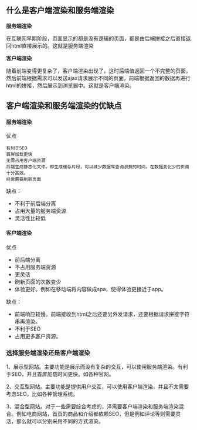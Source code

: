 ## 什么是客户端渲染和服务端渲染

**服务端渲染**

在互联网早期阶段，页面显示的都是没有逻辑的页面，都是由后端拼接之后直接返回html直接展示的。这就是服务端渲染

**客户端渲染**

随着前端变得更复杂了，客户端渲染出现了。这时后端值返回一个不完整的页面，然后前端根据需求可以发送ajax请求展示不同的页面，前端根据返回的数据再进行html的拼接，然后展示到浏览器中。这就是客户端渲染。



## 客户端渲染和服务端渲染的优缺点

#### 服务端渲染

优点

	有利于SEO
	首屏加载更快
	无需占用客户端资源
	后端生成静态化文件。即生成缓存片段，可以减少数据库查询浪费的时间。在数据变化少的页面十分高效。
	经常需要刷新页面

缺点：

+ 不利于前后端分离
+ 占用大量的服务端资源
+ 灵活性比较低

#### 客户端渲染

优点

+ 前后端分离
+ 不占用服务端资源
+ 更灵活
+ 刷新页面的次数变少
+ 体验更好。例如在移动端将内容做成spa，使得体验更接近于app。

缺点：

+ 前端响应较慢。前端接收到html之后还要另外发请求，还要根据请求拼接字符串再渲染。
+ 不利于SEO
+ 占用更多客户资源。



### 选择服务端渲染还是客户端渲染

1、展示型网站。主要功能是展示而没有复杂的交互，可以使用服务端渲染。有利于SEO，并且首屏加载时间更快。如各种官网。

2、交互型网站。主要功能是提供用户交互，可以使用客户端渲染，并且不太需要考虑SEO。比如各种管理系统。

3、混合型网站。对于一些需要综合考虑的，泽需要客户端渲染和服务端渲染混合。例如电商网站，首页的商品和介绍都依赖SEO，但是例如评论等则需要灵活，那么就可以分别采用不同的方式渲染。